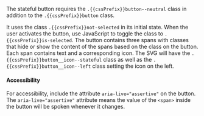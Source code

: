 The stateful button requires the `.{{cssPrefix}}button--neutral` class in addition to the `.{{cssPrefix}}button` class.

It uses the class `.{{cssPrefix}}not-selected` in its initial state. When the user activates the button, use JavaScript to toggle the class to `.{{cssPrefix}}is-selected`. The button contains three spans with classes that hide or show the content of the spans based on the class on the button. Each span contains text and a corresponding icon. The SVG will have the `.{{cssPrefix}}button__icon--stateful` class as well as the `.{{cssPrefix}}button__icon--left` class setting the icon on the left.

<h4 class="site-text-heading--label">Accessibility</h4>

For accessibility, include the attribute `aria-live="assertive"` on the button. The <code>aria-live="assertive"</code> attribute means the value of the <code>&lt;span&gt;</code> inside the button will be spoken whenever it changes.
